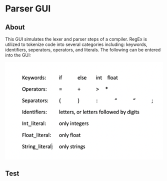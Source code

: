 # Parser GUI

## About

This GUI simulates the lexer and parser steps of a compiler. RegEx is utilized to tokenize code into several categories including: keywords, identifiers, seperators, operators, and literals. The following can be entered into the GUI:

![Tokens](https://github.com/rpaleno/ParserGUI/blob/main/ReadMe_Assets/Screen%20Shot%202021-01-19%20at%206.20.36%20PM.png)

## Test

